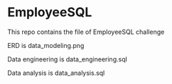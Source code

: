 # EmployeeSQL
This repo contains the file of EmployeeSQL challenge

ERD is data_modeling.png

Data engineering is data_engineering.sql

Data analysis is data_analysis.sql

